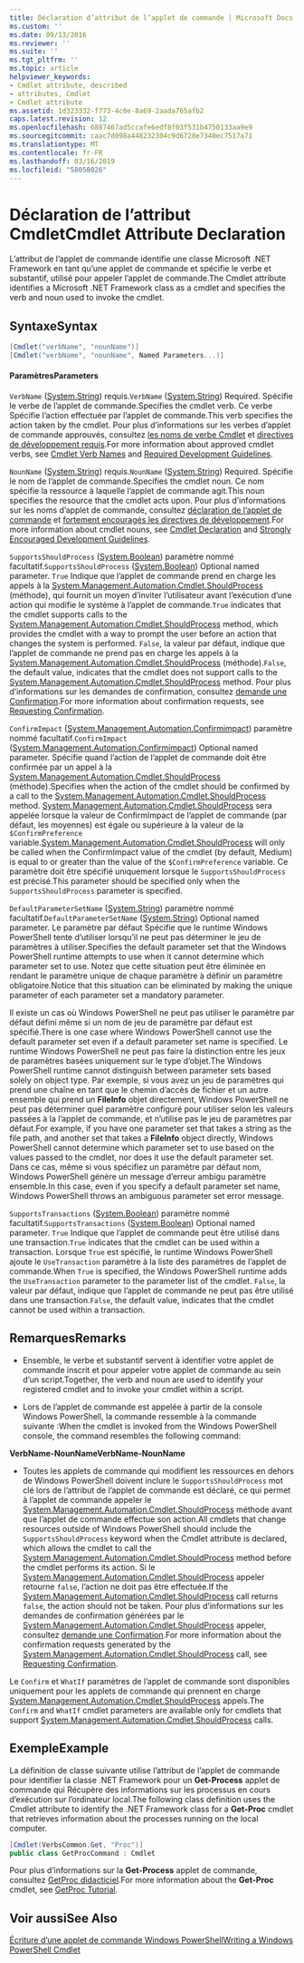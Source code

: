 ```yaml
---
title: Déclaration d’attribut de l’applet de commande | Microsoft Docs
ms.custom: ''
ms.date: 09/13/2016
ms.reviewer: ''
ms.suite: ''
ms.tgt_pltfrm: ''
ms.topic: article
helpviewer_keywords:
- Cmdlet attribute, described
- attributes, Cmdlet
- Cmdlet attribute
ms.assetid: 1d323332-f773-4c0e-8a69-2aada765afb2
caps.latest.revision: 12
ms.openlocfilehash: 6887467ad5ccafe6edf8f03f531b4750133aa9e9
ms.sourcegitcommit: caac7d098a448232304c9d6728e7340ec7517a71
ms.translationtype: MT
ms.contentlocale: fr-FR
ms.lasthandoff: 03/16/2019
ms.locfileid: "58058026"
---
```

# <a name="cmdlet-attribute-declaration"></a><span data-ttu-id="9ee64-102">Déclaration de l’attribut Cmdlet</span><span class="sxs-lookup"><span data-stu-id="9ee64-102">Cmdlet Attribute Declaration</span></span>

<span data-ttu-id="9ee64-103">L’attribut de l’applet de commande identifie une classe Microsoft .NET Framework en tant qu’une applet de commande et spécifie le verbe et substantif, utilisé pour appeler l’applet de commande.</span><span class="sxs-lookup"><span data-stu-id="9ee64-103">The Cmdlet attribute identifies a Microsoft .NET Framework class as a cmdlet and specifies the verb and noun used to invoke the cmdlet.</span></span>

## <a name="syntax"></a><span data-ttu-id="9ee64-104">Syntaxe</span><span class="sxs-lookup"><span data-stu-id="9ee64-104">Syntax</span></span>

```csharp
[Cmdlet("verbName", "nounName")]
[Cmdlet("verbName", "nounName", Named Parameters...)]
```

#### <a name="parameters"></a><span data-ttu-id="9ee64-105">Paramètres</span><span class="sxs-lookup"><span data-stu-id="9ee64-105">Parameters</span></span>

<span data-ttu-id="9ee64-106">`VerbName` ([System.String](/dotnet/api/System.String)) requis.</span><span class="sxs-lookup"><span data-stu-id="9ee64-106">`VerbName` ([System.String](/dotnet/api/System.String)) Required.</span></span> <span data-ttu-id="9ee64-107">Spécifie le verbe de l’applet de commande.</span><span class="sxs-lookup"><span data-stu-id="9ee64-107">Specifies the cmdlet verb.</span></span> <span data-ttu-id="9ee64-108">Ce verbe Spécifie l’action effectuée par l’applet de commande.</span><span class="sxs-lookup"><span data-stu-id="9ee64-108">This verb specifies the action taken by the cmdlet.</span></span> <span data-ttu-id="9ee64-109">Pour plus d’informations sur les verbes d’applet de commande approuvés, consultez [les noms de verbe Cmdlet](./approved-verbs-for-windows-powershell-commands.md) et [directives de développement requis](./required-development-guidelines.md).</span><span class="sxs-lookup"><span data-stu-id="9ee64-109">For more information about approved cmdlet verbs, see [Cmdlet Verb Names](./approved-verbs-for-windows-powershell-commands.md) and [Required Development Guidelines](./required-development-guidelines.md).</span></span>

<span data-ttu-id="9ee64-110">`NounName` ([System.String](/dotnet/api/System.String)) requis.</span><span class="sxs-lookup"><span data-stu-id="9ee64-110">`NounName` ([System.String](/dotnet/api/System.String)) Required.</span></span> <span data-ttu-id="9ee64-111">Spécifie le nom de l’applet de commande.</span><span class="sxs-lookup"><span data-stu-id="9ee64-111">Specifies the cmdlet noun.</span></span> <span data-ttu-id="9ee64-112">Ce nom spécifie la ressource à laquelle l’applet de commande agit.</span><span class="sxs-lookup"><span data-stu-id="9ee64-112">This noun specifies the resource that the cmdlet acts upon.</span></span> <span data-ttu-id="9ee64-113">Pour plus d’informations sur les noms d’applet de commande, consultez [déclaration de l’applet de commande](./cmdlet-class-declaration.md) et [fortement encouragés les directives de développement](./strongly-encouraged-development-guidelines.md).</span><span class="sxs-lookup"><span data-stu-id="9ee64-113">For more information about cmdlet nouns, see [Cmdlet Declaration](./cmdlet-class-declaration.md) and [Strongly Encouraged Development Guidelines](./strongly-encouraged-development-guidelines.md).</span></span>

<span data-ttu-id="9ee64-114">`SupportsShouldProcess` ([System.Boolean](/dotnet/api/System.Boolean)) paramètre nommé facultatif.</span><span class="sxs-lookup"><span data-stu-id="9ee64-114">`SupportsShouldProcess` ([System.Boolean](/dotnet/api/System.Boolean)) Optional named parameter.</span></span> <span data-ttu-id="9ee64-115">`True` Indique que l’applet de commande prend en charge les appels à la [System.Management.Automation.Cmdlet.ShouldProcess](/dotnet/api/System.Management.Automation.Cmdlet.ShouldProcess) (méthode), qui fournit un moyen d’inviter l’utilisateur avant l’exécution d’une action qui modifie le système à l’applet de commande.</span><span class="sxs-lookup"><span data-stu-id="9ee64-115">`True` indicates that the cmdlet supports calls to the [System.Management.Automation.Cmdlet.ShouldProcess](/dotnet/api/System.Management.Automation.Cmdlet.ShouldProcess) method, which provides the cmdlet with a way to prompt the user before an action that changes the system is performed.</span></span> <span data-ttu-id="9ee64-116">`False`, la valeur par défaut, indique que l’applet de commande ne prend pas en charge les appels à la [System.Management.Automation.Cmdlet.ShouldProcess](/dotnet/api/System.Management.Automation.Cmdlet.ShouldProcess) (méthode).</span><span class="sxs-lookup"><span data-stu-id="9ee64-116">`False`, the default value, indicates that the cmdlet does not support calls to the [System.Management.Automation.Cmdlet.ShouldProcess](/dotnet/api/System.Management.Automation.Cmdlet.ShouldProcess) method.</span></span> <span data-ttu-id="9ee64-117">Pour plus d’informations sur les demandes de confirmation, consultez [demande une Confirmation](./requesting-confirmation-from-cmdlets.md).</span><span class="sxs-lookup"><span data-stu-id="9ee64-117">For more information about confirmation requests, see [Requesting Confirmation](./requesting-confirmation-from-cmdlets.md).</span></span>

<span data-ttu-id="9ee64-118">`ConfirmImpact` ([System.Management.Automation.Confirmimpact](/dotnet/api/System.Management.Automation.ConfirmImpact)) paramètre nommé facultatif.</span><span class="sxs-lookup"><span data-stu-id="9ee64-118">`ConfirmImpact` ([System.Management.Automation.Confirmimpact](/dotnet/api/System.Management.Automation.ConfirmImpact)) Optional named parameter.</span></span> <span data-ttu-id="9ee64-119">Spécifie quand l’action de l’applet de commande doit être confirmée par un appel à la [System.Management.Automation.Cmdlet.ShouldProcess](/dotnet/api/System.Management.Automation.Cmdlet.ShouldProcess) (méthode).</span><span class="sxs-lookup"><span data-stu-id="9ee64-119">Specifies when the action of the cmdlet should be confirmed by a call to the [System.Management.Automation.Cmdlet.ShouldProcess](/dotnet/api/System.Management.Automation.Cmdlet.ShouldProcess) method.</span></span> <span data-ttu-id="9ee64-120">[System.Management.Automation.Cmdlet.ShouldProcess](/dotnet/api/System.Management.Automation.Cmdlet.ShouldProcess) sera appelée lorsque la valeur de ConfirmImpact de l’applet de commande (par défaut, les moyennes) est égale ou supérieure à la valeur de la `$ConfirmPreference` variable.</span><span class="sxs-lookup"><span data-stu-id="9ee64-120">[System.Management.Automation.Cmdlet.ShouldProcess](/dotnet/api/System.Management.Automation.Cmdlet.ShouldProcess) will only be called when the ConfirmImpact value of the cmdlet (by default, Medium) is equal to or greater than the value of the `$ConfirmPreference` variable.</span></span> <span data-ttu-id="9ee64-121">Ce paramètre doit être spécifié uniquement lorsque le `SupportsShouldProcess` est précisé.</span><span class="sxs-lookup"><span data-stu-id="9ee64-121">This parameter should be specified only when the `SupportsShouldProcess` parameter is specified.</span></span>

<span data-ttu-id="9ee64-122">`DefaultParameterSetName` ([System.String](/dotnet/api/System.String)) paramètre nommé facultatif.</span><span class="sxs-lookup"><span data-stu-id="9ee64-122">`DefaultParameterSetName` ([System.String](/dotnet/api/System.String)) Optional named parameter.</span></span> <span data-ttu-id="9ee64-123">Le paramètre par défaut Spécifie que le runtime Windows PowerShell tente d’utiliser lorsqu’il ne peut pas déterminer le jeu de paramètres à utiliser.</span><span class="sxs-lookup"><span data-stu-id="9ee64-123">Specifies the default parameter set that the Windows PowerShell runtime attempts to use when it cannot determine which parameter set to use.</span></span> <span data-ttu-id="9ee64-124">Notez que cette situation peut être éliminée en rendant le paramètre unique de chaque paramètre à définir un paramètre obligatoire.</span><span class="sxs-lookup"><span data-stu-id="9ee64-124">Notice that this situation can be eliminated by making the unique parameter of each parameter set a mandatory parameter.</span></span>

<span data-ttu-id="9ee64-125">Il existe un cas où Windows PowerShell ne peut pas utiliser le paramètre par défaut défini même si un nom de jeu de paramètre par défaut est spécifié.</span><span class="sxs-lookup"><span data-stu-id="9ee64-125">There is one case where Windows PowerShell cannot use the default parameter set even if a default parameter set name is specified.</span></span> <span data-ttu-id="9ee64-126">Le runtime Windows PowerShell ne peut pas faire la distinction entre les jeux de paramètres basées uniquement sur le type d’objet.</span><span class="sxs-lookup"><span data-stu-id="9ee64-126">The Windows PowerShell runtime cannot distinguish between parameter sets based solely on object type.</span></span> <span data-ttu-id="9ee64-127">Par exemple, si vous avez un jeu de paramètres qui prend une chaîne en tant que le chemin d’accès de fichier et un autre ensemble qui prend un **FileInfo** objet directement, Windows PowerShell ne peut pas déterminer quel paramètre configuré pour utiliser selon les valeurs passées à la l’applet de commande, et n’utilise pas le jeu de paramètres par défaut.</span><span class="sxs-lookup"><span data-stu-id="9ee64-127">For example, if you have one parameter set that takes a string as the file path, and another set that takes a **FileInfo** object directly, Windows PowerShell cannot determine which parameter set to use based on the values passed to the cmdlet, nor does it use the default parameter set.</span></span> <span data-ttu-id="9ee64-128">Dans ce cas, même si vous spécifiez un paramètre par défaut nom, Windows PowerShell génère un message d’erreur ambigu paramètre ensemble.</span><span class="sxs-lookup"><span data-stu-id="9ee64-128">In this case, even if you specify a default parameter set name, Windows PowerShell throws an ambiguous parameter set error message.</span></span>

<span data-ttu-id="9ee64-129">`SupportsTransactions` ([System.Boolean](/dotnet/api/System.Boolean)) paramètre nommé facultatif.</span><span class="sxs-lookup"><span data-stu-id="9ee64-129">`SupportsTransactions` ([System.Boolean](/dotnet/api/System.Boolean)) Optional named parameter.</span></span> <span data-ttu-id="9ee64-130">`True` Indique que l’applet de commande peut être utilisé dans une transaction.</span><span class="sxs-lookup"><span data-stu-id="9ee64-130">`True` indicates that the cmdlet can be used within a transaction.</span></span> <span data-ttu-id="9ee64-131">Lorsque `True` est spécifié, le runtime Windows PowerShell ajoute le `UseTransaction` paramètre à la liste des paramètres de l’applet de commande.</span><span class="sxs-lookup"><span data-stu-id="9ee64-131">When `True` is specified, the Windows PowerShell runtime adds the `UseTransaction` parameter to the parameter list of the cmdlet.</span></span> <span data-ttu-id="9ee64-132">`False`, la valeur par défaut, indique que l’applet de commande ne peut pas être utilisé dans une transaction.</span><span class="sxs-lookup"><span data-stu-id="9ee64-132">`False`, the default value, indicates that the cmdlet cannot be used within a transaction.</span></span>

## <a name="remarks"></a><span data-ttu-id="9ee64-133">Remarques</span><span class="sxs-lookup"><span data-stu-id="9ee64-133">Remarks</span></span>

- <span data-ttu-id="9ee64-134">Ensemble, le verbe et substantif servent à identifier votre applet de commande inscrit et pour appeler votre applet de commande au sein d’un script.</span><span class="sxs-lookup"><span data-stu-id="9ee64-134">Together, the verb and noun are used to identify your registered cmdlet and to invoke your cmdlet within a script.</span></span>

- <span data-ttu-id="9ee64-135">Lors de l’applet de commande est appelée à partir de la console Windows PowerShell, la commande ressemble à la commande suivante :</span><span class="sxs-lookup"><span data-stu-id="9ee64-135">When the cmdlet is invoked from the Windows PowerShell console, the command resembles the following command:</span></span>

<span data-ttu-id="9ee64-136">**VerbName-NounName**</span><span class="sxs-lookup"><span data-stu-id="9ee64-136">**VerbName-NounName**</span></span>

- <span data-ttu-id="9ee64-137">Toutes les applets de commande qui modifient les ressources en dehors de Windows PowerShell doivent inclure le `SupportsShouldProcess` mot clé lors de l’attribut de l’applet de commande est déclaré, ce qui permet à l’applet de commande appeler le [System.Management.Automation.Cmdlet.ShouldProcess](/dotnet/api/System.Management.Automation.Cmdlet.ShouldProcess) méthode avant que l’applet de commande effectue son action.</span><span class="sxs-lookup"><span data-stu-id="9ee64-137">All cmdlets that change resources outside of Windows PowerShell should include the `SupportsShouldProcess` keyword when the Cmdlet attribute is declared, which allows the cmdlet to call the [System.Management.Automation.Cmdlet.ShouldProcess](/dotnet/api/System.Management.Automation.Cmdlet.ShouldProcess) method before the cmdlet performs its action.</span></span> <span data-ttu-id="9ee64-138">Si le [System.Management.Automation.Cmdlet.ShouldProcess](/dotnet/api/System.Management.Automation.Cmdlet.ShouldProcess) appeler retourne `false`, l’action ne doit pas être effectuée.</span><span class="sxs-lookup"><span data-stu-id="9ee64-138">If the [System.Management.Automation.Cmdlet.ShouldProcess](/dotnet/api/System.Management.Automation.Cmdlet.ShouldProcess) call returns `false`, the action should not be taken.</span></span> <span data-ttu-id="9ee64-139">Pour plus d’informations sur les demandes de confirmation générées par le [System.Management.Automation.Cmdlet.ShouldProcess](/dotnet/api/System.Management.Automation.Cmdlet.ShouldProcess) appeler, consultez [demande une Confirmation](./requesting-confirmation-from-cmdlets.md).</span><span class="sxs-lookup"><span data-stu-id="9ee64-139">For more information about the confirmation requests generated by the [System.Management.Automation.Cmdlet.ShouldProcess](/dotnet/api/System.Management.Automation.Cmdlet.ShouldProcess) call, see [Requesting Confirmation](./requesting-confirmation-from-cmdlets.md).</span></span>

<span data-ttu-id="9ee64-140">Le `Confirm` et `WhatIf` paramètres de l’applet de commande sont disponibles uniquement pour les applets de commande qui prennent en charge [System.Management.Automation.Cmdlet.ShouldProcess](/dotnet/api/System.Management.Automation.Cmdlet.ShouldProcess) appels.</span><span class="sxs-lookup"><span data-stu-id="9ee64-140">The `Confirm` and `WhatIf` cmdlet parameters are available only for cmdlets that support [System.Management.Automation.Cmdlet.ShouldProcess](/dotnet/api/System.Management.Automation.Cmdlet.ShouldProcess) calls.</span></span>

## <a name="example"></a><span data-ttu-id="9ee64-141">Exemple</span><span class="sxs-lookup"><span data-stu-id="9ee64-141">Example</span></span>

<span data-ttu-id="9ee64-142">La définition de classe suivante utilise l’attribut de l’applet de commande pour identifier la classe .NET Framework pour un **Get-Process** applet de commande qui Récupère des informations sur les processus en cours d’exécution sur l’ordinateur local.</span><span class="sxs-lookup"><span data-stu-id="9ee64-142">The following class definition uses the Cmdlet attribute to identify the .NET Framework class for a **Get-Proc** cmdlet that retrieves information about the processes running on the local computer.</span></span>

```csharp
[Cmdlet(VerbsCommon.Get, "Proc")]
public class GetProcCommand : Cmdlet
```

<span data-ttu-id="9ee64-143">Pour plus d’informations sur la **Get-Process** applet de commande, consultez [GetProc didacticiel](./getproc-tutorial.md).</span><span class="sxs-lookup"><span data-stu-id="9ee64-143">For more information about the **Get-Proc** cmdlet, see [GetProc Tutorial](./getproc-tutorial.md).</span></span>

## <a name="see-also"></a><span data-ttu-id="9ee64-144">Voir aussi</span><span class="sxs-lookup"><span data-stu-id="9ee64-144">See Also</span></span>

[<span data-ttu-id="9ee64-145">Écriture d’une applet de commande Windows PowerShell</span><span class="sxs-lookup"><span data-stu-id="9ee64-145">Writing a Windows PowerShell Cmdlet</span></span>](./writing-a-windows-powershell-cmdlet.md)
